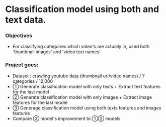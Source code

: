 # Classification model using both and text data. 
### Objectives
- For classifying categories which video's are actually in, used both 'thumbnail images' and 'video text names' 


### Project goes: 
- Dataset : crawling youtube data (thumbnail url/video names) /  7 categories / 12,000   
- ① Generate classification model with only texts + Extract text features for the last model  
- ② Generate classification model with only images  + Extract image features for the last model  
- ③ Generage classification model using both texts features and images features 
- Compare ③ model's improvement to ①② models
